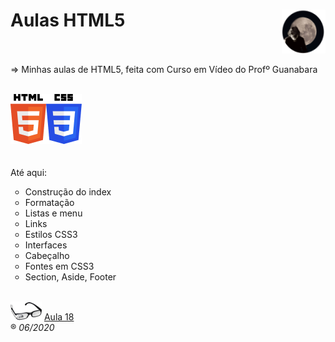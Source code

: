 <h1>Aulas HTML5<img src="_imagens/me_peq.png" align="right"/></h1><br/>
<br/>
=> Minhas aulas de HTML5, feita com Curso em Vídeo do Profº Guanabara<br/><br/>


<img src="_imagens/HTML5_logo.png" align="left"/><img src="_imagens/CSS3_logo.png"/>
<br/>
<br/>
<br/>
Até aqui:
<ul type="circle">
	<li>Construção do index</li>
	<li>Formatação</li>
	<li>Listas e menu</li>
	<li>Links</li>
	<li>Estilos CSS3</li>
	<li>Interfaces</li>
	<li>Cabeçalho</li>
	<li>Fontes em CSS3</li>
	<li>Section, Aside, Footer</li>
</ul>
<br/>

<img src="_imagens/glass-oculos-preto-min.png"/>
<a href="https://www.youtube.com/watch?v=unvKmK3wZEQ&t=918s" target="_blank">Aula 18</a>
<br/>
&reg;
<i>06/2020</i>

